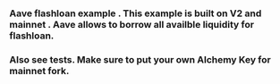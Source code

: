 ### Aave flashloan example . This example is built on V2 and mainnet . Aave allows to borrow all availble liquidity for flashloan.

### Also see tests. Make sure to put your own Alchemy Key for mainnet fork.
